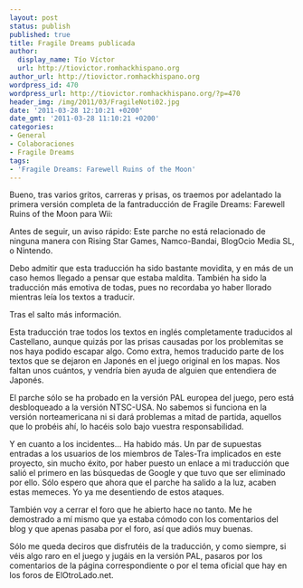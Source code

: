 ```yaml
---
layout: post
status: publish
published: true
title: Fragile Dreams publicada
author:
  display_name: Tío Víctor
  url: http://tiovictor.romhackhispano.org
author_url: http://tiovictor.romhackhispano.org
wordpress_id: 470
wordpress_url: http://tiovictor.romhackhispano.org/?p=470
header_img: /img/2011/03/FragileNoti02.jpg
date: '2011-03-28 12:10:21 +0200'
date_gmt: '2011-03-28 11:10:21 +0200'
categories:
- General
- Colaboraciones
- Fragile Dreams
tags:
- 'Fragile Dreams: Farewell Ruins of the Moon'
---
```

Bueno, tras varios gritos, carreras y prisas, os traemos por adelantado la primera versión completa de la fantraducción de Fragile Dreams: Farewell Ruins of the Moon para Wii:

Antes de seguir, un aviso rápido: Este parche no está relacionado de ninguna manera con Rising Star Games, Namco-Bandai, BlogOcio Media SL, o Nintendo.

Debo admitir que esta traducción ha sido bastante movidita, y en más de un caso hemos llegado a pensar que estaba maldita. También ha sido la traducción más emotiva de todas, pues no recordaba yo haber llorado mientras leía los textos a traducir.

Tras el salto más información.

<!--more-->

Esta traducción trae todos los textos en inglés completamente traducidos al Castellano, aunque quizás por las prisas causadas por los problemitas se nos haya podido escapar algo. Como extra, hemos traducido parte de los textos que se dejaron en Japonés en el juego original en los mapas. Nos faltan unos cuántos, y vendría bien ayuda de alguien que entendiera de Japonés.

El parche sólo se ha probado en la versión PAL europea del juego, pero está desbloqueado a la versión NTSC-USA. No sabemos si funciona en la versión norteamericana ni si dará problemas a mitad de partida, aquellos que lo probéis ahí, lo hacéis solo bajo vuestra responsabilidad.

Y en cuanto a los incidentes... Ha habido más. Un par de supuestas entradas a los usuarios de los miembros de Tales-Tra implicados en este proyecto, sin mucho éxito, por haber puesto un enlace a mi traducción que salió el primero en las búsquedas de Google y que tuvo que ser eliminado por ello. Sólo espero que ahora que el parche ha salido a la luz, acaben estas memeces. Yo ya me desentiendo de estos ataques.

También voy a cerrar el foro que he abierto hace no tanto. Me he demostrado a mí mismo que ya estaba cómodo con los comentarios del blog y que apenas pasaba por el foro, así que adiós muy buenas.

Sólo me queda deciros que disfrutéis de la traducción, y como siempre, si véis algo raro en el juego y jugáis en la versión PAL, pasaros por los comentarios de la página correspondiente o por el tema oficial que hay en los foros de ElOtroLado.net.
